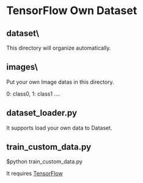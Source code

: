 <h1>TensorFlow Own Dataset</h1>

<h2>dataset\</h2>
<p>This directory will organize automatically.</p>

<h2>images\</h2>
<p>Put your own Image datas in this directory.</p>
<p>0: class0, 1: class1 ....</p>

<h2>dataset_loader.py</h2>
<p>It supports load your own data to Dataset.</p>

<h2>train_custom_data.py</h2>
<p>$python train_custom_data.py</p>
<p>It requires <a href="https://www.tensorflow.org/install/">TensorFlow</a></p>
